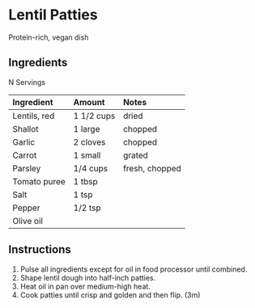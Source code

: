 Lentil Patties
==============

Protein-rich, vegan dish

Ingredients
-----------

N Servings

| Ingredient | Amount | Notes |
|:-----------|:-------|:------|
| Lentils, red | 1 1/2 cups | dried |
| Shallot | 1 large | chopped |
| Garlic | 2 cloves | chopped |
| Carrot | 1 small | grated |
| Parsley | 1/4 cups | fresh, chopped |
| Tomato puree | 1 tbsp | |
| Salt | 1 tsp | |
| Pepper | 1/2 tsp | |
| Olive oil | | |

Instructions
------------

1. Pulse all ingredients except for oil in food processor until combined.
2. Shape lentil dough into half-inch patties.
3. Heat oil in pan over medium-high heat.
4. Cook patties until crisp and golden and then flip. (3m)
